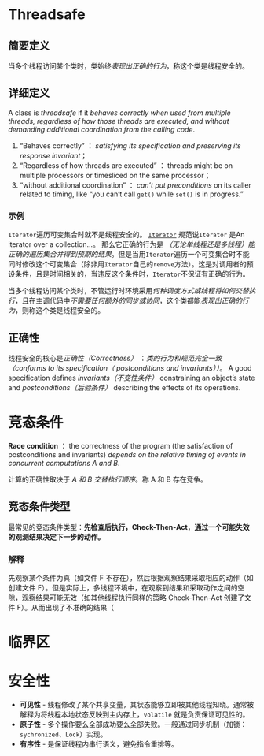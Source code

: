 # Threadsafe
## 简要定义
当多个线程访问某个类时，类始终*表现出正确的行为*，称这个类是线程安全的。

## 详细定义
A class  is _threadsafe_ if it *behaves correctly when used from multiple threads, regardless of how those threads are executed, and without demanding additional coordination from the calling code*.

1. “Behaves correctly” ： *satisfying its specification and preserving its response invariant*；
2. “Regardless of how threads are executed” ： threads might be on multiple processors or timesliced on the same processor；
3. “without additional coordination” ： *can’t put preconditions* on its caller related to timing, like “you can’t call `get()` while `set()` is in progress.”

### 示例
`Iterator`遍历可变集合时就不是线程安全的。
[`Iterator`](https://docs.oracle.com/en/java/javase/15/docs/api/java.base/java/util/Iterator.html) 规范说`Iterator` 是An iterator over a collection...。
那么它正确的行为是 *（无论单线程还是多线程）能正确的遍历集合并得到预期的结果*。但是当用`Iterator`遍历一个可变集合时不能同时修改这个可变集合（除非用`Iterator`自己的`remove`方法）。这是对调用者的预设条件，且是时间相关的，当违反这个条件时，`Iterator`不保证有正确的行为。

当多个线程访问某个类时，不管运行时环境采用*何种调度方式或线程将如何交替执行*，且在主调代码中*不需要任何额外的同步或协同*，这个类都能*表现出正确的行为*，则称这个类是线程安全的。

## 正确性
线程安全的核心是*正确性（Correctness）* ：*类的行为和规范完全一致（conforms to its specification（ postconditions and invariants））*。
A good specification defines *invariants（不变性条件）* constraining an object’s state and *postconditions（后验条件）* describing the effects of its operations.


# 竞态条件
**Race condition** ： the correctness of the program (the satisfaction of postconditions and invariants) *depends on the relative timing of events in concurrent computations A and B*.

计算的正确性取决于 *A 和 B 交替执行顺序*。称 A 和 B 存在竞争。

## 竞态条件类型
最常见的竞态条件类型：**先检查后执行，Check-Then-Act**，**通过一个可能失效的观测结果决定下一步的动作。**

### 解释
先观察某个条件为真（如文件 F 不存在），然后根据观察结果采取相应的动作（如创建文件 F）。但是实际上，多线程环境中，在观察到结果和采取动作之间的空隙，观察结果可能无效（如其他线程执行同样的策略 Check-Then-Act 创建了文件 F）。从而出现了不准确的结果（
  


# 临界区



# 安全性

-   **可见性** - 线程修改了某个共享变量，其状态能够立即被其他线程知晓。通常被解释为将线程本地状态反映到主内存上，`volatile` 就是负责保证可见性的。
-   **原子性** - 多个操作要么全部成功要么全部失败。一般通过同步机制（加锁：`sychronized`、`Lock`）实现。
-   **有序性** - 是保证线程内串行语义，避免指令重排等。

